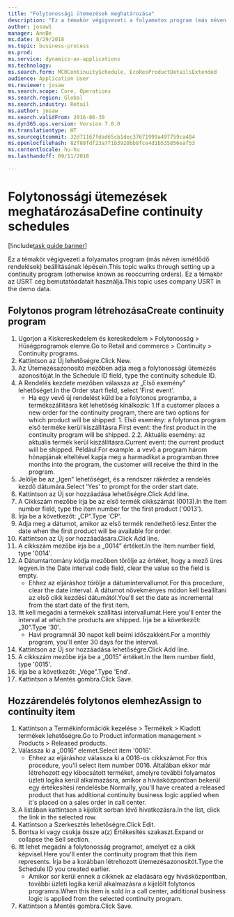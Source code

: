 ```yaml
--- 
title: "Folytonossági ütemezések meghatározása"
description: "Ez a témakör végigvezeti a folyamatos program (más néven ismétlődő rendelések) beállításának lépésein."
author: josaw1
manager: AnnBe
ms.date: 8/29/2018
ms.topic: business-process
ms.prod: 
ms.service: dynamics-ax-applications
ms.technology: 
ms.search.form: MCRContinuitySchedule, EcoResProductDetailsExtended
audience: Application User
ms.reviewer: josaw
ms.search.scope: Core, Operations
ms.search.region: Global
ms.search.industry: Retail
ms.author: josaw
ms.search.validFrom: 2016-06-30
ms.dyn365.ops.version: Version 7.0.0
ms.translationtype: HT
ms.sourcegitcommit: 32d71167fdad65cb1dec37671999a497759ca484
ms.openlocfilehash: 82f88fdf23a7f1b3920bb8fce4d1b535856eaf53
ms.contentlocale: hu-hu
ms.lasthandoff: 09/11/2018

---
```

# <a name="define-continuity-schedules"></a><span data-ttu-id="6e4f8-103">Folytonossági ütemezések meghatározása</span><span class="sxs-lookup"><span data-stu-id="6e4f8-103">Define continuity schedules</span></span>

[!include[task guide banner](../includes/task-guide-banner.md)]

<span data-ttu-id="6e4f8-104">Ez a témakör végigvezeti a folyamatos program (más néven ismétlődő rendelések) beállításának lépésein.</span><span class="sxs-lookup"><span data-stu-id="6e4f8-104">This topic walks through setting up a continuity program (otherwise known as reoccurring orders).</span></span> <span data-ttu-id="6e4f8-105">Ez a témakör az USRT cég bemutatóadatait használja.</span><span class="sxs-lookup"><span data-stu-id="6e4f8-105">This topic uses company USRT in the demo data.</span></span>


## <a name="create-continuity-program"></a><span data-ttu-id="6e4f8-106">Folytonos program létrehozása</span><span class="sxs-lookup"><span data-stu-id="6e4f8-106">Create continuity program</span></span>
1. <span data-ttu-id="6e4f8-107">Ugorjon a Kiskereskedelem és kereskedelem > Folytonosság > Hűségprogramok elemre.</span><span class="sxs-lookup"><span data-stu-id="6e4f8-107">Go to Retail and commerce > Continuity > Continuity programs.</span></span>
2. <span data-ttu-id="6e4f8-108">Kattintson az Új lehetőségre.</span><span class="sxs-lookup"><span data-stu-id="6e4f8-108">Click New.</span></span>
3. <span data-ttu-id="6e4f8-109">Az Ütemezésazonosító mezőben adja meg a folytonossági ütemezés azonosítóját.</span><span class="sxs-lookup"><span data-stu-id="6e4f8-109">In the Schedule ID field, type the continuity schedule ID.</span></span>
4. <span data-ttu-id="6e4f8-110">A Rendelés kezdete mezőben válassza az „Első esemény” lehetőséget.</span><span class="sxs-lookup"><span data-stu-id="6e4f8-110">In the Order start field, select 'First event'.</span></span>
    * <span data-ttu-id="6e4f8-111">Ha egy vevő új rendelést küld be a folytonos programba, a termékszállításra két lehetőség kínálkozik: 1.</span><span class="sxs-lookup"><span data-stu-id="6e4f8-111">If a customer places a new order for the continuity program, there are two options for which product will be shipped:  1.</span></span> <span data-ttu-id="6e4f8-112">Első esemény: a folytonos program első terméke kerül kiszállításra.</span><span class="sxs-lookup"><span data-stu-id="6e4f8-112">First event: the first product in the continuity program will be shipped.</span></span>  <span data-ttu-id="6e4f8-113">2.</span><span class="sxs-lookup"><span data-stu-id="6e4f8-113">2.</span></span> <span data-ttu-id="6e4f8-114">Aktuális esemény: az aktuális termék kerül kiszállításra.</span><span class="sxs-lookup"><span data-stu-id="6e4f8-114">Current event: the current product will be shipped.</span></span> <span data-ttu-id="6e4f8-115">Például:</span><span class="sxs-lookup"><span data-stu-id="6e4f8-115">For example.</span></span> <span data-ttu-id="6e4f8-116">a vevő a program három hónapjának elteltével kapja meg a harmadikat a programban.</span><span class="sxs-lookup"><span data-stu-id="6e4f8-116">three months into the program, the customer will receive the third in the program.</span></span>  
5. <span data-ttu-id="6e4f8-117">Jelölje be az „Igen” lehetőséget, és a rendszer rákérdez a rendelés kezdő dátumára.</span><span class="sxs-lookup"><span data-stu-id="6e4f8-117">Select 'Yes' to prompt for the order start date.</span></span>
6. <span data-ttu-id="6e4f8-118">Kattintson az Új sor hozzáadása lehetőségre.</span><span class="sxs-lookup"><span data-stu-id="6e4f8-118">Click Add line.</span></span>
7. <span data-ttu-id="6e4f8-119">A Cikkszám mezőbe írja be az első termék cikkszámát (0013).</span><span class="sxs-lookup"><span data-stu-id="6e4f8-119">In the Item number field, type the item number for the first product ('0013').</span></span>
8. <span data-ttu-id="6e4f8-120">Írja be a következőt: „CP”.</span><span class="sxs-lookup"><span data-stu-id="6e4f8-120">Type 'CP'.</span></span>
9. <span data-ttu-id="6e4f8-121">Adja meg a dátumot, amikor az első termék rendelhető lesz.</span><span class="sxs-lookup"><span data-stu-id="6e4f8-121">Enter the date when the first product will be available for order.</span></span>
10. <span data-ttu-id="6e4f8-122">Kattintson az Új sor hozzáadására.</span><span class="sxs-lookup"><span data-stu-id="6e4f8-122">Click Add line.</span></span>
11. <span data-ttu-id="6e4f8-123">A cikkszám mezőbe írja be a „0014” értéket.</span><span class="sxs-lookup"><span data-stu-id="6e4f8-123">In the Item number field, type '0014'.</span></span>
12. <span data-ttu-id="6e4f8-124">A Dátumtartomány kódja mezőben törölje az értéket, hogy a mező üres legyen.</span><span class="sxs-lookup"><span data-stu-id="6e4f8-124">In the Date interval code field, clear the value so the field is empty.</span></span>
    * <span data-ttu-id="6e4f8-125">Ehhez az eljáráshoz törölje a dátumintervallumot.</span><span class="sxs-lookup"><span data-stu-id="6e4f8-125">For this procedure, clear the date interval.</span></span> <span data-ttu-id="6e4f8-126">A dátumot növekményes módon kell beállítani az első cikk kezdési dátumától.</span><span class="sxs-lookup"><span data-stu-id="6e4f8-126">You'll set the date as incremental from the start date of the first item.</span></span>  
13. <span data-ttu-id="6e4f8-127">Itt kell megadni a termékek szállítási intervallumát.</span><span class="sxs-lookup"><span data-stu-id="6e4f8-127">Here you'll enter the interval at which the products are shipped.</span></span> <span data-ttu-id="6e4f8-128">Írja be a következőt: „30”.</span><span class="sxs-lookup"><span data-stu-id="6e4f8-128">Type '30'.</span></span>
    * <span data-ttu-id="6e4f8-129">Havi programnál 30 napot kell beírni időszakként.</span><span class="sxs-lookup"><span data-stu-id="6e4f8-129">For a monthly program, you'll enter 30 days for the interval.</span></span>  
14. <span data-ttu-id="6e4f8-130">Kattintson az Új sor hozzáadása lehetőségre.</span><span class="sxs-lookup"><span data-stu-id="6e4f8-130">Click Add line.</span></span>
15. <span data-ttu-id="6e4f8-131">A cikkszám mezőbe írja be a „0015” értéket.</span><span class="sxs-lookup"><span data-stu-id="6e4f8-131">In the Item number field, type '0015'.</span></span>
16. <span data-ttu-id="6e4f8-132">Írja be a következőt: „Vége”.</span><span class="sxs-lookup"><span data-stu-id="6e4f8-132">Type 'End'.</span></span>
17. <span data-ttu-id="6e4f8-133">Kattintson a Mentés gombra.</span><span class="sxs-lookup"><span data-stu-id="6e4f8-133">Click Save.</span></span>

## <a name="assign-to-continuity-item"></a><span data-ttu-id="6e4f8-134">Hozzárendelés folytonos elemhez</span><span class="sxs-lookup"><span data-stu-id="6e4f8-134">Assign to continuity item</span></span>
1. <span data-ttu-id="6e4f8-135">Kattintson a Termékinformációk kezelése > Termékek > Kiadott termékek lehetőségre.</span><span class="sxs-lookup"><span data-stu-id="6e4f8-135">Go to Product information management > Products > Released products.</span></span>
2. <span data-ttu-id="6e4f8-136">Válassza ki a „0016” elemet.</span><span class="sxs-lookup"><span data-stu-id="6e4f8-136">Select item '0016'.</span></span>
    * <span data-ttu-id="6e4f8-137">Ehhez az eljáráshoz válassza ki a 0016-os cikkszámot.</span><span class="sxs-lookup"><span data-stu-id="6e4f8-137">For this procedure, you'll select item number 0016.</span></span> <span data-ttu-id="6e4f8-138">Általában ekkor már létrehozott egy kibocsátott terméket, amelyre további folyamatos üzleti logika kerül alkalmazásra, amikor a hívásközpontban bekerül egy értékesítési rendelésbe.</span><span class="sxs-lookup"><span data-stu-id="6e4f8-138">Normally, you'll have created a released product that has additional continuity business logic applied when it's placed on a sales order in call center.</span></span>  
3. <span data-ttu-id="6e4f8-139">A listában kattintson a kijelölt sorban lévő hivatkozásra.</span><span class="sxs-lookup"><span data-stu-id="6e4f8-139">In the list, click the link in the selected row.</span></span>
4. <span data-ttu-id="6e4f8-140">Kattintson a Szerkesztés lehetőségre.</span><span class="sxs-lookup"><span data-stu-id="6e4f8-140">Click Edit.</span></span>
5. <span data-ttu-id="6e4f8-141">Bontsa ki vagy csukja össze a(z) Értékesítés szakaszt.</span><span class="sxs-lookup"><span data-stu-id="6e4f8-141">Expand or collapse the Sell section.</span></span>
6. <span data-ttu-id="6e4f8-142">Itt lehet megadni a folytonosság programot, amelyet ez a cikk képvisel.</span><span class="sxs-lookup"><span data-stu-id="6e4f8-142">Here you'll enter the continuity program that this item represents.</span></span> <span data-ttu-id="6e4f8-143">Írja be a korábban létrehozott ütemezésazonosítót.</span><span class="sxs-lookup"><span data-stu-id="6e4f8-143">Type the Schedule ID you created earlier.</span></span>
    * <span data-ttu-id="6e4f8-144">Amikor sor kerül ennek a cikknek az eladására egy hívásközpontban, további üzleti logika kerül alkalmazásra a kijelölt folytonos programra.</span><span class="sxs-lookup"><span data-stu-id="6e4f8-144">When this item is sold in a call center, additional business logic is applied from the selected continuity program.</span></span>  
7. <span data-ttu-id="6e4f8-145">Kattintson a Mentés gombra.</span><span class="sxs-lookup"><span data-stu-id="6e4f8-145">Click Save.</span></span>



